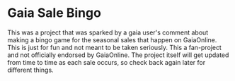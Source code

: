 # Gaia Sale Bingo
This was a project that was sparked by a gaia user's comment about making a bingo game for the seasonal sales that happen on GaiaOnline. This is just for fun and not meant to be taken seriously. This a fan-project and not officially endorsed by GaiaOnline. The project itself will get updated from time to time as each sale occurs, so check back again later for different things.
